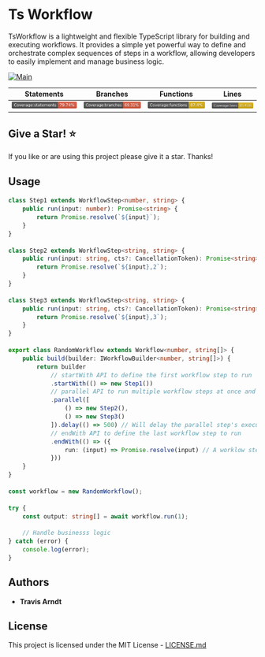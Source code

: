 # Ts Workflow 

TsWorkflow is a lightweight and flexible TypeScript library for building and executing workflows. It provides a simple yet powerful way to define and orchestrate complex sequences of steps in a workflow, allowing developers to easily implement and manage business logic.

[![Main](https://github.com/Tmarndt1/TsWorkflow/actions/workflows/main.yml/badge.svg?branch=main)](https://github.com/Tmarndt1/TsWorkflow/actions/workflows/main.yml)

| Statements | Branches | Functions | Lines |
| -----------|----------|-----------|-------|
| ![Statements](./coverage/badge-statements.svg) | ![Branches](./coverage/badge-branches.svg) | ![Functions](./coverage/badge-functions.svg) | ![Lines](./coverage/badge-lines.svg)

## Give a Star! :star:

If you like or are using this project please give it a star. Thanks!

## Usage
```typescript
class Step1 extends WorkflowStep<number, string> {
    public run(input: number): Promise<string> {
        return Promise.resolve(`${input}`);
    }
}

class Step2 extends WorkflowStep<string, string> {
    public run(input: string, cts?: CancellationToken): Promise<string> {
        return Promise.resolve(`${input},2`);
    }
}

class Step3 extends WorkflowStep<string, string> {
    public run(input: string, cts?: CancellationToken): Promise<string> {
        return Promise.resolve(`${input},3`);
    }
}

export class RandomWorkflow extends Workflow<number, string[]> {
    public build(builder: IWorkflowBuilder<number, string[]>) {
        return builder
            // startWith API to define the first workflow step to run
            .startWith(() => new Step1())
            // parallel API to run multiple workflow steps at once and returns an array of results
            .parallel([
                () => new Step2(),
                () => new Step3()
            ]).delay(() => 500) // Will delay the parallel step's execution 500 milliseconds
            // endWith API to define the last workflow step to run
            .endWith(() => ({
                run: (input) => Promise.resolve(input) // A worklow step can either be a class or an object that has a run method
            }))
    }
}

const workflow = new RandomWorkflow();

try {
    const output: string[] = await workflow.run(1);

    // Handle businesss logic
} catch (error) {
    console.log(error);
}

```

## Authors

* **Travis Arndt**


## License

This project is licensed under the MIT License - [LICENSE.md](LICENSE)

